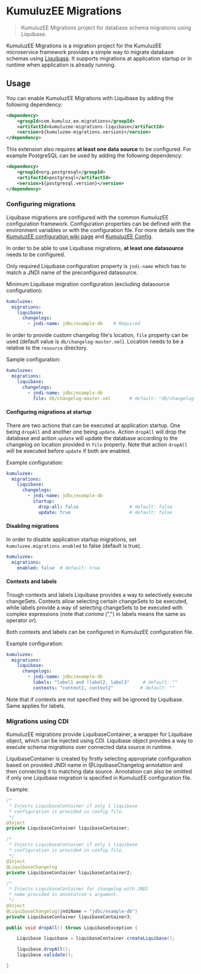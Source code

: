 # KumuluzEE Migrations

> KumuluzEE Migrations project for database schema migrations using Liquibase.

KumuluzEE Migrations is a migration project for the KumuluzEE microservice framework provides a simple way to migrate 
database schemas using [Liquibase](https://docs.liquibase.com). It supports migrations at application startup or 
in runtime when application is already running.

## Usage

You can enable KumuluzEE Migrations with Liquibase by adding the following dependency:
```xml
<dependency>
    <groupId>com.kumuluz.ee.migrations</groupId>
    <artifactId>kumuluzee-migrations-liquibase</artifactId>
    <version>${kumuluzee-migrations.version}</version>
</dependency>
```

This extension also requires **at least one data source** to be configured. 
For example PostgreSQL can be used by adding the following dependency:
```xml
<dependency>
    <groupId>org.postgresql</groupId>
    <artifactId>postgresql</artifactId>
    <version>${postgresql.version}</version>
</dependency>
```

### Configuring migrations

Liquibase migrations are configured with the common KumuluzEE configuration framework.
Configuration properties can be defined with the environment variables or with the configuration file.
For more details see the [KumuluzEE configuration wiki page](https://github.com/kumuluz/kumuluzee/wiki/Configuration) 
and [KumuluzEE Config](https://github.com/kumuluz/kumuluzee-config).

In order to be able to use Liquibase migrations, **at least one datasource** needs to be configured.

Only required Liquibase configuration property is `jndi-name` which has to match a JNDI name of the preconfigured 
datasource.

Minimum Liquibase migration configuration (excluding datasource configuration):
```yaml
kumuluzee:
  migrations:
    liquibase:
      changelogs:
        - jndi-name: jdbc/example-db    # Required
```

In order to provide custom changelog file's location, `file` property can be used (default value is 
`db/changelog-master.xml`). Location needs to be a relative to the `resource` directory.

Sample configuration:
```yaml
kumuluzee:
  migrations:
    liquibase:
      changelogs:
        - jndi-name: jdbc/example-db
          file: db/changelog-master.xml       # default: "db/changelog-master.xml"
```

#### Configuring migrations at startup

There are two actions that can be executed at application startup. One being `dropAll` and another one being `update`.
Action `dropAll` will drop the database and action `update` will update the database according to the changelog 
on location provided in `file` property. Note that action `dropAll` will be executed before `update` if both are enabled.

Example configuration:
```yaml
kumuluzee:
  migrations:
    liquibase:
      changelogs:
        - jndi-name: jdbc/example-db
          startup:
            drop-all: false                   # default: false  
            update: true                      # default: false
```

#### Disabling migrations

In order to disable application startup migrations, set `kumuluzee.migrations.enabled` to false (default is true). 
```yaml
kumuluzee:
  migrations:
    enabled: false  # default: true
```

#### Contexts and labels

Trough contexts and labels Liquibase provides a way to selectively execute changeSets.
Contexts allow selecting certain changeSets to be executed, while labels provide a way of 
selecting changeSets to be executed with complex expressions 
(note that *comma* (",") in labels means the same as operator *or*). 

Both contexts and labels can be configured in KumuluzEE configuration file.

Example configuration:
```yaml
kumuluzee:
  migrations:
    liquibase:
      changelogs:
        - jndi-name: jdbc/example-db
          labels: "label1 and !label2, label3"     # default: ""
          contexts: "context1, context2"          # default: ""
```

Note that if contexts are not specified they will be ignored by Liquibase. Same applies for labels.

### Migrations using CDI

KumuluzEE migrations provide LiquibaseContainer, a wrapper for Liquibase object, which can be injected using CDI. 
Liquibase object provides a way to execute schema migrations over connected data source in runtime. 

LiquibaseContainer is created by firstly selecting appropriate configuration based on provided JNDI name in 
@LiquibaseChangelog annotation and then connecting it to matching data source.
Annotation can also be omitted if only one Liquibase migration is specified in KumuluzEE configuration file.

Example:
```java
/*
 * Injects LiquibaseContainer if only 1 liquibase 
 * configuration is provided in config file.
 */
@Inject
private LiquibaseContainer liquibaseContainer;

/* 
 * Injects LiquibaseContainer if only 1 liquibase 
 * configuration is provided in config file.
 */
@Inject
@LiquibaseChangelog
private LiquibaseContainer liquibaseContainer2;

/* 
 * Injects LiquibaseContainer for changelog with JNDI
 * name provided in annotation's argument.
 */
@Inject
@LiquibaseChangelog(jndiName = "jdbc/example-db")
private LiquibaseContainer liquibaseContainer3;

public void dropAll() throws LiquibaseException {

    Liquibase liquibase = liquibaseContainer.createLiquibase();

    liquibase.dropAll();
    liquibase.validate();

}
```
